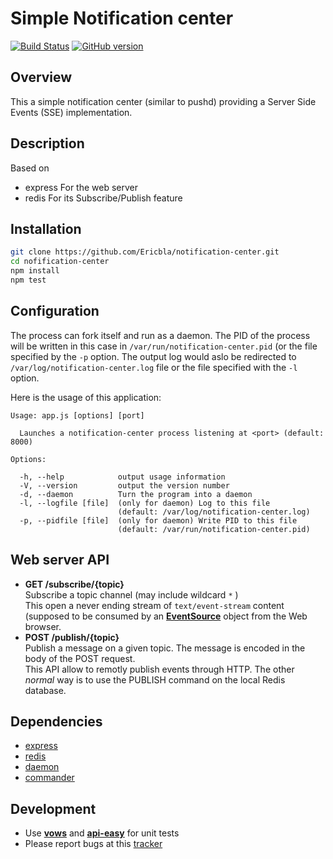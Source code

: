 # Simple Notification center
[![Build Status](https://travis-ci.org/Ericbla/notification-center.png?branch=master)](https://travis-ci.org/Ericbla/notification-center)
[![GitHub version](https://badge.fury.io/gh/Ericbla%2Fnotification-center.png)](http://badge.fury.io/gh/Ericbla%2Fnotification-center)

## Overview ##
This a simple notification center (similar to pushd) providing a Server Side Events
(SSE) implementation.

## Description ##
Based on
  - express     For the web server
  - redis       For its Subscribe/Publish feature

## Installation ##

```bash
git clone https://github.com/Ericbla/notification-center.git
cd nofification-center
npm install
npm test
```

## Configuration ##
The process can fork itself and run as a daemon. The PID of the process will be
written in this case in `/var/run/notification-center.pid` (or the file
specified by the `-p` option. The output log would aslo be redirected to
`/var/log/notification-center.log` file or the file specified with the `-l` option.

Here is the usage of this application:


    Usage: app.js [options] [port]

      Launches a notification-center process listening at <port> (default: 8000)

    Options:

      -h, --help            output usage information
      -V, --version         output the version number
      -d, --daemon          Turn the program into a daemon
      -l, --logfile [file]  (only for daemon) Log to this file
                            (default: /var/log/notification-center.log)
      -p, --pidfile [file]  (only for daemon) Write PID to this file
                            (default: /var/run/notification-center.pid)



## Web server API ##
- **GET /subscribe/{topic}**  
    Subscribe a topic channel (may include wildcard `*` )  
    This open a never ending stream of `text/event-stream` content (supposed
    to be consumed by an [**EventSource**](http://www.w3.org/TR/2012/WD-eventsource-20120426/) object from the Web browser. 
- **POST /publish/{topic}**  
    Publish a message on a given topic. 
    The message is encoded in the body of the POST request.   
    This API allow to remotly publish events through HTTP. The other *normal*
    way is to use the PUBLISH command on the local Redis database.
  

## Dependencies ##
- [express](http://expressjs.com/)
- [redis](https://github.com/mranney/node_redis)
- [daemon](https://github.com/indexzero/daemon.node)
- [commander](https://github.com/visionmedia/commander.js)

## Development ##
- Use [**vows**](http://vowsjs.org/) and [**api-easy**](https://github.com/flatiron/api-easy) for unit tests
- Please report bugs at this [tracker](https://github.com/Ericbla/notification-center/issues)

